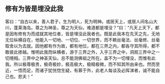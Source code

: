 ## 修有为皆是埋没此我

客曰：“自古以来，善人君子，生为明人，死为明神。或居天上，或居人间名山大川，蓬莱海岛。尊之为神圣，尊之为天仙，难道都是埋没？”曰：“凡天上天下，都是因有修有为而成就其地位者，皆是埋没此我者也。既是此我本在先天之先，无地无位纵横自在，他能入一切地、一切位、一切世界，而不赖丝毫法、丝毫修、丝毫取舍以为去就。因他都有作为故，都有地位，都在三界之内，都各守其所得，都不敢彼此掺越。惟明此我而纵横者，游于三界之外，入乎三界之中，洞观三界中之一切境相。三界中之神圣天仙，总不能测佛祖之所在。盖不为一切埋没，而惟有此我。所以极尊极贵，极奇极妙，极高极大，极精极微，而不知其所由来也。然而至近，一悟而足，而诸子犹恍惚生疑，有慕于外，此老人每谈及必挥涕者，诚不能自己也。悲夫！”
